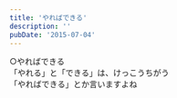 ```yaml
---
title: 'やればできる'
description: ''
pubDate: '2015-07-04'
---
```


<p>○やればできる<br>
「やれる」と「できる」は、けっこうちがう<br>
「やればできる」とか言いますよね</p>
